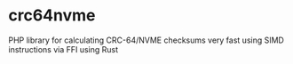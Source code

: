# crc64nvme
PHP library for calculating CRC-64/NVME checksums very fast using SIMD instructions via FFI using Rust
